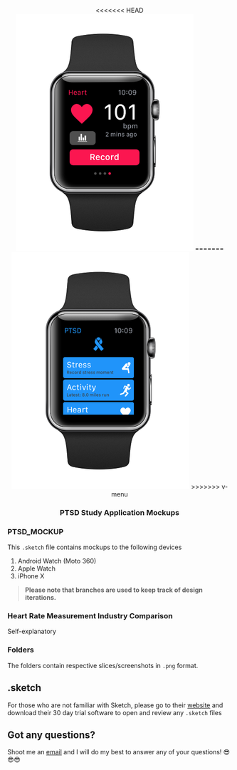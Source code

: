 <p align="center">
<<<<<<< HEAD
  <img src="https://github.com/mkchoi212/PTSD-Sketch/blob/master/watchOS/Heart%20Rate.png" width="400">
=======
  <img src="https://github.com/mkchoi212/PTSD-Sketch/blob/v-menu/watchOS/Menu%201.png" width="400">
>>>>>>> v-menu
  <h3 align="center">PTSD Study Application Mockups</h3>
</p>

### PTSD_MOCKUP
This `.sketch` file contains mockups to the following devices

1. Android Watch (Moto 360)
2. Apple Watch
3. iPhone X

> **Please note that branches are used to keep track of design iterations.**

### Heart Rate Measurement Industry Comparison

Self-explanatory

### Folders

The folders contain respective slices/screenshots in `.png` format.

## .sketch
For those who are not familiar with Sketch, please go to their [website](https://www.sketchapp.com) and download their 30 day trial software to open and review any `.sketch` files

## Got any questions?

Shoot me an [email](mkchoi212@icloud.com) and I will do my best to answer any of your questions! 😎😎😎